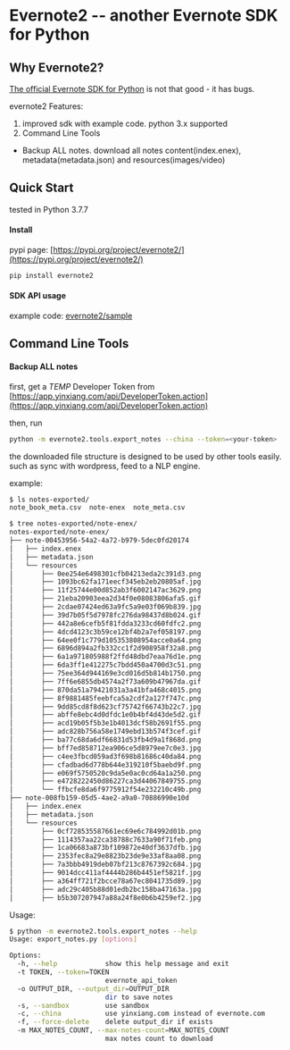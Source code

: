 Evernote2 -- another Evernote SDK for Python
============================================

## Why Evernote2?

[The official Evernote SDK for Python](https://github.com/Evernote/evernote-sdk-python3) is not that good - it has bugs.

evernote2 Features:

1. improved sdk with example code. python 3.x supported
2. Command Line Tools

- Backup ALL notes. download all notes content(index.enex), metadata(metadata.json) and resources(images/video)

## Quick Start

tested in Python 3.7.7

#### Install

pypi page: [https://pypi.org/project/evernote2/](https://pypi.org/project/evernote2/)

```bash
pip install evernote2
```

#### SDK API usage

example code: [evernote2/sample](evernote2/sample)

## Command Line Tools

#### Backup ALL notes

first,  get a *TEMP* Developer Token from [https://app.yinxiang.com/api/DeveloperToken.action](https://app.yinxiang.com/api/DeveloperToken.action)

then, run

```bash
python -m evernote2.tools.export_notes --china --token=<your-token>
```

the downloaded file structure is designed to be used by other tools easily.
such as sync with wordpress, feed to a NLP engine.

example:

```bash
$ ls notes-exported/
note_book_meta.csv  note-enex  note_meta.csv

$ tree notes-exported/note-enex/
notes-exported/note-enex/
├── note-00453956-54a2-4a72-b979-5dec0fd20174
│   ├── index.enex
│   ├── metadata.json
│   └── resources
│       ├── 0ee254e6498301cfb04213eda2c391d3.png
│       ├── 1093bc62fa171eecf345eb2eb20805af.jpg
│       ├── 11f25744e00d852ab3f6002147ac3629.png
│       ├── 21eba20903eea2d34f0e08083806afa5.gif
│       ├── 2cdae07424ed63a9fc5a9e03f069b839.jpg
│       ├── 39d7b05f5d7978fc276da98437d8b024.gif
│       ├── 442a8e6cefb5f81fdda3233cd60fdfc2.png
│       ├── 4dcd4123c3b59ce12bf4b2a7ef058197.png
│       ├── 64ee0f1c779d105353808954acce0a64.png
│       ├── 6896d894a2fb332cc1f2d908958f32a8.png
│       ├── 6a1a971805988f2ffd48dbd7eaa76d1e.png
│       ├── 6da3ff1e412275c7bdd450a4700d3c51.png
│       ├── 75ee364d944169e3cd016d5b814b1750.png
│       ├── 7ff6e6855db4574a2f73a609b47967da.gif
│       ├── 870da51a79421031a3a41bfa468c4015.png
│       ├── 8f9881485feebfca5a2cdf2a127f747c.png
│       ├── 9dd85cd8f8d623cf75742f66743b22c7.jpg
│       ├── abffe8ebc4d0dfdc1e0b4bf4d43de5d2.gif
│       ├── acd19b05f5b3e1b4013dcf58b2691f55.png
│       ├── adc828b756a58e1749ebd13b574f3cef.gif
│       ├── ba77c68da6df66831d53fb4d9a1f868d.png
│       ├── bff7ed858712ea906ce5d8979ee7c0e3.jpg
│       ├── c4ee3fbcd059ad3f698b81686c40da84.png
│       ├── cfadbad6d778b644e319210f5baebd9f.png
│       ├── e069f5750520c9da5e0ac0cd64a1a250.png
│       ├── e4728222450d86227ca3d44067849755.png
│       └── ffbcfe8da6f9775912f54e232210c49b.png
├── note-008fb159-05d5-4ae2-a9a0-70886990e10d
│   ├── index.enex
│   ├── metadata.json
│   └── resources
│       ├── 0cf728535587661ec69e6c784992d01b.png
│       ├── 1114357aa22ca38788c7633a90f71feb.png
│       ├── 1ca06683a873bf109872e40df3637dfb.jpg
│       ├── 2353fec8a29e8823b23de9e33af8aa08.png
│       ├── 7a3bbb4919deb07bf213c8767392c684.jpg
│       ├── 9014dcc411af4444b286b4451ef5821f.jpg
│       ├── a364ff721f2bcce78a67ec8041735d89.jpg
│       ├── adc29c405b88d01edb2bc158ba47163a.jpg
│       ├── b5b307207947a88a24f8e0b6b4259ef2.jpg
```

Usage:

```bash
$ python -m evernote2.tools.export_notes --help
Usage: export_notes.py [options]

Options:
  -h, --help            show this help message and exit
  -t TOKEN, --token=TOKEN
                        evernote_api_token
  -o OUTPUT_DIR, --output_dir=OUTPUT_DIR
                        dir to save notes
  -s, --sandbox         use sandbox
  -c, --china           use yinxiang.com instead of evernote.com
  -f, --force-delete    delete output_dir if exists
  -m MAX_NOTES_COUNT, --max-notes-count=MAX_NOTES_COUNT
                        max notes count to download
```
